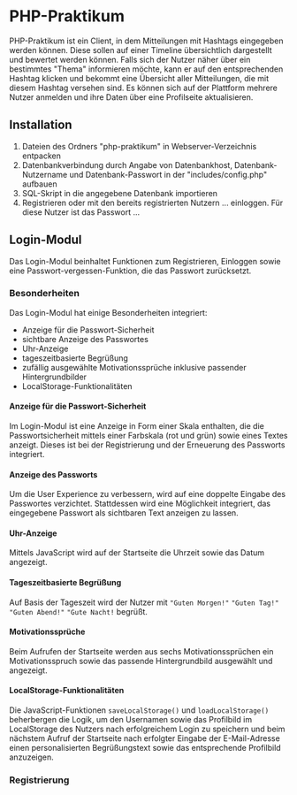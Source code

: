 # PHP-Praktikum

PHP-Praktikum ist ein Client, in dem Mitteilungen mit Hashtags eingegeben werden können. Diese sollen auf einer Timeline übersichtlich dargestellt und bewertet werden können. Falls sich der Nutzer näher über ein bestimmtes "Thema" informieren möchte, kann er auf den entsprechenden Hashtag klicken und bekommt eine Übersicht aller Mitteilungen, die mit diesem Hashtag versehen sind. 
Es können sich auf der Plattform mehrere Nutzer anmelden und ihre Daten über eine Profilseite aktualisieren.

## Installation

1. Dateien des Ordners "php-praktikum" in Webserver-Verzeichnis entpacken
2. Datenbankverbindung durch Angabe von Datenbankhost, Datenbank-Nutzername und Datenbank-Passwort in der "includes/config.php" aufbauen
3. SQL-Skript in die angegebene Datenbank importieren
4. Registrieren oder mit den bereits registrierten Nutzern ... einloggen. Für diese Nutzer ist das Passwort ...

## Login-Modul
Das Login-Modul beinhaltet Funktionen zum Registrieren, Einloggen sowie eine Passwort-vergessen-Funktion, die das Passwort zurücksetzt. 

### Besonderheiten
Das Login-Modul hat einige Besonderheiten integriert:
- Anzeige für die Passwort-Sicherheit
- sichtbare Anzeige des Passwortes
- Uhr-Anzeige
- tageszeitbasierte Begrüßung
- zufällig ausgewählte Motivationssprüche inklusive passender Hintergrundbilder
- LocalStorage-Funktionalitäten

#### Anzeige für die Passwort-Sicherheit
Im Login-Modul ist eine Anzeige in Form einer Skala enthalten, die die Passwortsicherheit mittels einer Farbskala (rot und grün) sowie eines Textes anzeigt. Dieses ist bei der Registrierung und der Erneuerung des Passworts integriert. 

#### Anzeige des Passworts
Um die User Experience zu verbessern, wird auf eine doppelte Eingabe des Passwortes verzichtet. Stattdessen wird eine Möglichkeit integriert, das eingegebene Passwort als sichtbaren Text anzeigen zu lassen.

#### Uhr-Anzeige
Mittels JavaScript wird auf der Startseite die Uhrzeit sowie das Datum angezeigt.

#### Tageszeitbasierte Begrüßung
Auf Basis der Tageszeit wird der Nutzer mit 
`"Guten Morgen!"`
`"Guten Tag!"`
`"Guten Abend!"`
`"Gute Nacht!`
begrüßt.

#### Motivationssprüche
Beim Aufrufen der Startseite werden aus sechs Motivationssprüchen ein Motivationsspruch sowie das passende Hintergrundbild ausgewählt und angezeigt.

#### LocalStorage-Funktionalitäten
Die JavaScript-Funktionen `saveLocalStorage()` und `loadLocalStorage()` beherbergen die Logik, um den Usernamen sowie das Profilbild im LocalStorage des Nutzers nach erfolgreichem Login zu speichern und beim nächstem Aufruf der Startseite nach erfolgter Eingabe der E-Mail-Adresse einen personalisierten Begrüßungstext sowie das entsprechende Profilbild anzuzeigen.

### Registrierung
